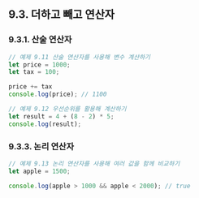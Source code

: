 ## 9.3.	더하고 빼고 연산자
### 9.3.1.	산술 연산자
```javascript
// 예제 9.11 산술 연산자를 사용해 변수 계산하기
let price = 1000;
let tax = 100;

price += tax
console.log(price); // 1100
```

```javascript
// 예제 9.12 우선순위를 활용해 계산하기
let result = 4 + (8 - 2) * 5;
console.log(result);
```

### 9.3.3.	논리 연산자
```javascript
// 예제 9.13 논리 연산자를 사용해 여러 값을 함께 비교하기
let apple = 1500;

console.log(apple > 1000 && apple < 2000); // true
```